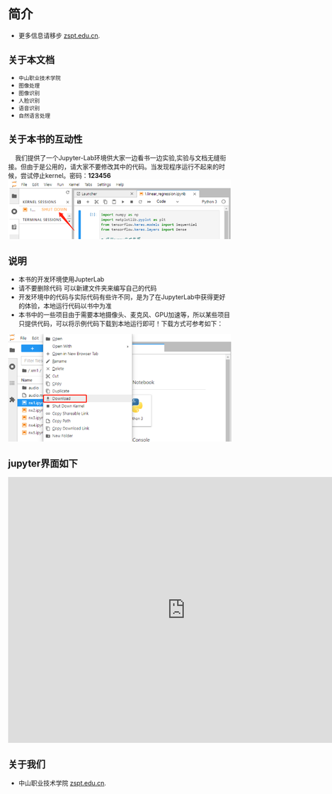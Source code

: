 # 简介

* 更多信息请移步 [zspt.edu.cn](https://www.zspt.edu.cn/index.htm).

## 关于本文档

* `中山职业技术学院`
* `图像处理`
* `图像识别` 
* `人脸识别` 
* `语音识别`
* `自然语言处理` 

## 关于本书的互动性

&nbsp;&nbsp;&nbsp;&nbsp;我们提供了一个Jupyter-Lab环境供大家一边看书一边实验,实验与文档无缝衔接。但由于是公用的，请大家不要修改其中的代码。当发现程序运行不起来的时候，尝试停止kernel。密码：**123456**
![dis](images/sutdown.png)

## 说明

* 本书的开发环境使用JupterLab
* 请不要删除代码 可以新建文件夹来编写自己的代码
* 开发环境中的代码与实际代码有些许不同，是为了在JupyterLab中获得更好的体验，本地运行代码以书中为准
* 本书中的一些项目由于需要本地摄像头、麦克风、GPU加速等，所以某些项目只提供代码，可以将示例代码下载到本地运行即可！下载方式可参考如下：

![dis](images/download.png)

## jupyter界面如下

<iframe 
    width="800" 
    height="600" 
    src="http://test.smartyg.com:12302/"
    frameborder="0" 
    allowfullscreen>
</iframe>

## 关于我们

* 中山职业技术学院 [zspt.edu.cn](https://www.zspt.edu.cn/index.htm).

